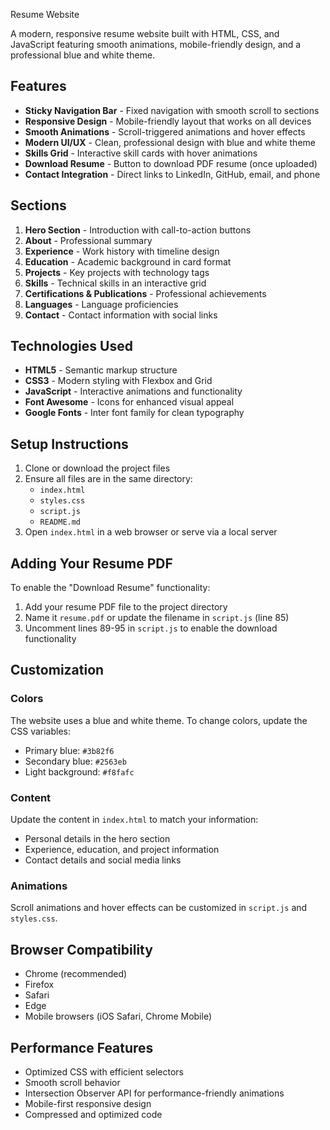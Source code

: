 Resume Website

A modern, responsive resume website built with HTML, CSS, and JavaScript featuring smooth animations, mobile-friendly design, and a professional blue and white theme.

## Features

- **Sticky Navigation Bar** - Fixed navigation with smooth scroll to sections
- **Responsive Design** - Mobile-friendly layout that works on all devices
- **Smooth Animations** - Scroll-triggered animations and hover effects
- **Modern UI/UX** - Clean, professional design with blue and white theme
- **Skills Grid** - Interactive skill cards with hover animations
- **Download Resume** - Button to download PDF resume (once uploaded)
- **Contact Integration** - Direct links to LinkedIn, GitHub, email, and phone

## Sections

1. **Hero Section** - Introduction with call-to-action buttons
2. **About** - Professional summary
3. **Experience** - Work history with timeline design
4. **Education** - Academic background in card format
5. **Projects** - Key projects with technology tags
6. **Skills** - Technical skills in an interactive grid
7. **Certifications & Publications** - Professional achievements
8. **Languages** - Language proficiencies
9. **Contact** - Contact information with social links

## Technologies Used

- **HTML5** - Semantic markup structure
- **CSS3** - Modern styling with Flexbox and Grid
- **JavaScript** - Interactive animations and functionality
- **Font Awesome** - Icons for enhanced visual appeal
- **Google Fonts** - Inter font family for clean typography

## Setup Instructions

1. Clone or download the project files
2. Ensure all files are in the same directory:
   - `index.html`
   - `styles.css`
   - `script.js`
   - `README.md`
3. Open `index.html` in a web browser or serve via a local server

## Adding Your Resume PDF

To enable the "Download Resume" functionality:

1. Add your resume PDF file to the project directory
2. Name it `resume.pdf` or update the filename in `script.js` (line 85)
3. Uncomment lines 89-95 in `script.js` to enable the download functionality

## Customization

### Colors
The website uses a blue and white theme. To change colors, update the CSS variables:
- Primary blue: `#3b82f6`
- Secondary blue: `#2563eb`
- Light background: `#f8fafc`

### Content
Update the content in `index.html` to match your information:
- Personal details in the hero section
- Experience, education, and project information
- Contact details and social media links

### Animations
Scroll animations and hover effects can be customized in `script.js` and `styles.css`.

## Browser Compatibility

- Chrome (recommended)
- Firefox
- Safari
- Edge
- Mobile browsers (iOS Safari, Chrome Mobile)

## Performance Features

- Optimized CSS with efficient selectors
- Smooth scroll behavior
- Intersection Observer API for performance-friendly animations
- Mobile-first responsive design
- Compressed and optimized code
